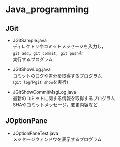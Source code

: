 # Java_programming

## JGit
* JGitSample.java  
ディレクトリやコミットメッセージを入力し，  
```git add```，```git commit```，```git push```を  
実行するプログラム

* JGitShowLog.java  
コミットのログや差分を取得するプログラム  
(```git log```や```git show```を実行)

* JGitShowCommitMsgLog.java  
最新のコミットに関する情報を取得するプログラム  
SHAやコミットメッセージ，変更内容など

## JOptionPane
* JOptionPaneTest.java  
メッセージウィンドウを表示するプログラム